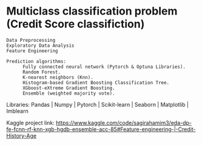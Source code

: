# Multiclass classification problem (Credit Score classifiction)
    Data Preprocessing
    Exploratory Data Analysis
    Feature Engineering
    
    Prediction algorithms:
          Fully connected neural network (Pytorch & Optuna Libraries).
          Random Forest.
          K-nearest neighbors (Knn).
          Histogram-based Gradient Boosting Classification Tree.
          XGboost-eXtreme Gradient Boosting.
          Ensemble (weighted majority vote).

Libraries: Pandas | Numpy | Pytorch | Scikit-learn | Seaborn | Matplotlib | Imblearn 

Kaggle project link: https://www.kaggle.com/code/sagirahamim3/eda-dp-fe-fcnn-rf-knn-xgb-hgdb-ensemble-acc-85#Feature-engineering-|-Credit-History-Age

